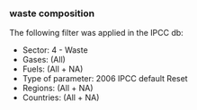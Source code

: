 ### waste composition
The following filter was applied in the IPCC db:
- Sector: 4 - Waste
- Gases: (All)
- Fuels: (All + NA)
- Type of parameter: 2006 IPCC default Reset
- Regions: (All + NA)
- Countries: (All + NA)